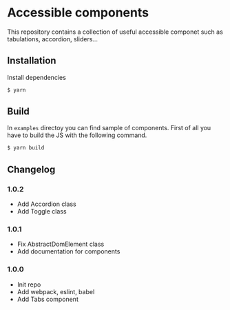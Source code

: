 # Accessible components

This repository contains a collection of useful accessible componet such as tabulations, accordion, sliders...

## Installation

Install dependencies
```bash
$ yarn
```

## Build

In `examples` directoy you can find sample of components. First of all you have to build the JS with the following command.
```bash
$ yarn build
```

## Changelog

### 1.0.2
- Add Accordion class
- Add Toggle class

### 1.0.1
- Fix AbstractDomElement class
- Add documentation for components

### 1.0.0
- Init repo
- Add webpack, eslint, babel
- Add Tabs component
